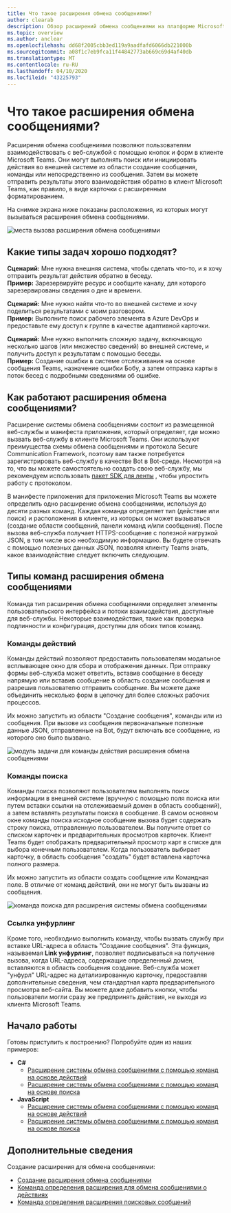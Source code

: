 ```yaml
---
title: Что такое расширения обмена сообщениями?
author: clearab
description: Обзор расширений обмена сообщениями на платформе Microsoft Teams
ms.topic: overview
ms.author: anclear
ms.openlocfilehash: dd68f2005cbb3ed119a9aadfafd6066db221000b
ms.sourcegitcommit: a08f1c7eb9fca11f44842773ab669c69d4af40db
ms.translationtype: MT
ms.contentlocale: ru-RU
ms.lasthandoff: 04/10/2020
ms.locfileid: "43225793"
---
```

# <a name="what-are-messaging-extensions"></a>Что такое расширения обмена сообщениями?

Расширения обмена сообщениями позволяют пользователям взаимодействовать с веб-службой с помощью кнопок и форм в клиенте Microsoft Teams. Они могут выполнять поиск или инициировать действия во внешней системе из области создание сообщения, команды или непосредственно из сообщения. Затем вы можете отправить результаты этого взаимодействия обратно в клиент Microsoft Teams, как правило, в виде карточки с расширенным форматированием.

На снимке экрана ниже показаны расположения, из которых могут вызываться расширения обмена сообщениями.

![места вызова расширения обмена сообщениями](~/assets/images/messaging-extension-invoke-locations.png)

## <a name="what-kinds-of-tasks-are-they-good-for"></a>Какие типы задач хорошо подходят?

**Сценарий:** Мне нужна внешняя система, чтобы сделать что-то, и я хочу отправить результат действия обратно в беседу. \
**Пример:** Зарезервируйте ресурс и сообщите каналу, для которого зарезервированы сведения о дне и времени.

**Сценарий:** Мне нужно найти что-то во внешней системе и хочу поделиться результатами с моим разговором. \
**Пример:**  Выполните поиск рабочего элемента в Azure DevOps и предоставьте ему доступ к группе в качестве адаптивной карточки.

**Сценарий:** Мне нужно выполнить сложную задачу, включающую несколько шагов (или множество сведений) во внешней системе, и получить доступ к результатам с помощью беседы. \
**Пример:** Создание ошибки в системе отслеживания на основе сообщения Teams, назначение ошибки Бобу, а затем отправка карты в поток бесед с подробными сведениями об ошибке.

## <a name="how-do-messaging-extensions-work"></a>Как работают расширения обмена сообщениями?

Расширение системы обмена сообщениями состоит из размещенной веб-службы и манифеста приложения, который определяет, где можно вызвать веб-службу в клиенте Microsoft Teams. Они используют преимущества схемы обмена сообщениями и протокола Secure Communication Framework, поэтому вам также потребуется зарегистрировать веб-службу в качестве Bot в Bot-среде. Несмотря на то, что вы можете самостоятельно создать свою веб-службу, мы рекомендуем использовать [пакет SDK для ленты](https://github.com/microsoft/botframework) , чтобы упростить работу с протоколом.

В манифесте приложения для приложения Microsoft Teams вы можете определить одно расширение обмена сообщениями, используя до десяти разных команд. Каждая команда определяет тип (действие или поиск) и расположения в клиенте, из которых он может вызываться (создание области сообщений, панели команд и/или сообщения). После вызова веб-служба получает HTTPS-сообщение с полезной нагрузкой JSON, в том числе всю необходимую информацию. Вы будете отвечать с помощью полезных данных JSON, позволяя клиенту Teams знать, какое взаимодействие следует включить следующим.

## <a name="types-of-messaging-extension-commands"></a>Типы команд расширения обмена сообщениями

Команда тип расширения обмена сообщениями определяет элементы пользовательского интерфейса и потоки взаимодействия, доступные для веб-службы. Некоторые взаимодействия, такие как проверка подлинности и конфигурация, доступны для обоих типов команд.

### <a name="action-commands"></a>Команды действий

Команды действий позволяют предоставить пользователям модальное всплывающее окно для сбора и отображения данных. При отправку формы веб-служба может ответить, вставив сообщение в беседу напрямую или вставив сообщение в область создание сообщения и разрешив пользователю отправить сообщение. Вы можете даже объединить несколько форм в цепочку для более сложных рабочих процессов.

Их можно запустить из области "Создание сообщения", команды или из сообщения. При вызове из сообщения первоначальные полезные данные JSON, отправленные на Bot, будут включать все сообщение, из которого оно было вызвано.

![модуль задачи для команды действия расширения обмена сообщениями](~/assets/images/task-module.png)

### <a name="search-commands"></a>Команды поиска

Команды поиска позволяют пользователям выполнять поиск информации в внешней системе (вручную с помощью поля поиска или путем вставки ссылки на отслеживаемый домен в область сообщений), а затем вставлять результаты поиска в сообщение. В самом основном окне команды поиска исходное сообщение вызова будет содержать строку поиска, отправленную пользователем. Вы получите ответ со списком карточек и предварительных просмотров карточек. Клиент Teams будет отображать предварительный просмотр карт в списке для выбора конечным пользователем. Когда пользователь выбирает карточку, в область сообщения "создать" будет вставлена карточка полного размера.

Их можно запустить из области создать сообщение или Командная поле. В отличие от команд действий, они не могут быть вызваны из сообщения.

![команда поиска для расширения системы обмена сообщениями](~/assets/images/search-extension.png)

### <a name="link-unfurling"></a>Ссылка унфурлинг

Кроме того, необходимо выполнить команду, чтобы вызвать службу при вставке URL-адреса в область "Создание сообщения". Эта функция, называемая **Link унфурлинг**, позволяет подписываться на получение вызова, когда URL-адреса, содержащие определенный домен, вставляются в область сообщения создание. Веб-служба может "унфурл" URL-адрес на детализированную карточку, предоставляя дополнительные сведения, чем стандартная карта предварительного просмотра веб-сайта. Вы можете даже добавить кнопки, чтобы пользователи могли сразу же предпринять действия, не выходя из клиента Microsoft Teams.

## <a name="get-started"></a>Начало работы

Готовы приступить к построению? Попробуйте один из наших примеров:

* **C#**
  * [Расширение системы обмена сообщениями с помощью команд на основе действий](https://github.com/microsoft/BotBuilder-Samples/tree/master/samples/csharp_dotnetcore/51.teams-messaging-extensions-action)
  * [Расширение системы обмена сообщениями с помощью команд на основе поиска](https://github.com/microsoft/BotBuilder-Samples/tree/master/samples/csharp_dotnetcore/50.teams-messaging-extensions-search)
* **JavaScript**
  * [Расширение системы обмена сообщениями с помощью команд на основе действий](https://github.com/microsoft/BotBuilder-Samples/tree/master/samples/javascript_nodejs/51.teams-messaging-extensions-action)
  * [Расширение системы обмена сообщениями с помощью команд на основе поиска](https://github.com/microsoft/BotBuilder-Samples/tree/master/samples/javascript_nodejs/50.teams-messaging-extensions-search)

## <a name="learn-more"></a>Дополнительные сведения

Создание расширения для обмена сообщениями:

* [Создание расширения обмена сообщениями](~/messaging-extensions/how-to/create-messaging-extension.md)
* [Команда определения расширения для обмена сообщениями о действиях](~/messaging-extensions/how-to/action-commands/define-action-command.md)
* [Команда определения расширения поисковых сообщений](~/messaging-extensions/how-to/search-commands/define-search-command.md)

